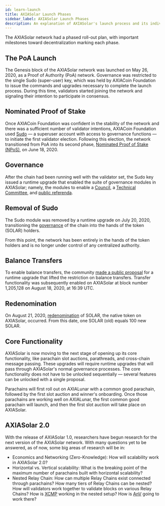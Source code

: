 ```yaml
---
id: learn-launch
title: AXIASolar Launch Phases
sidebar_label: AXIASolar Launch Phases
description: An explanation of AXIASolar's launch process and its individual phases
---
```


The AXIASolar network had a phased roll-out plan, with important milestones toward decentralization marking each phase.

## The PoA Launch

The Genesis block of the AXIASolar network was launched on May 26, 2020, as a Proof of Authority (PoA) network. Governance was restricted to the single Sudo (super-user) key, which was held by AXIACoin Foundation to issue the commands and upgrades necessary to complete the launch process. During this time, validators started joining the network and signaling their intention to participate in consensus.

## Nominated Proof of Stake

Once AXIACoin Foundation was confident in the stability of the network and there was a sufficient number of validator intentions, AXIACoin Foundation used [Sudo](https://youtu.be/InekMjJpVdo) &mdash; a superuser account with access to governance functions &mdash; to initiate the first validator election. Following this election, the network transitioned from PoA into its second phase, [Nominated Proof of Stake (NPoS)](learn-staking), on June 18, 2020.

## Governance

After the chain had been running well with the validator set, the Sudo key issued a runtime upgrade that enabled the suite of governance modules in AXIASolar; namely, the modules to enable a [Council](learn-governance#council), a [Technical Committee](learn-governance#technical-committee), and [public referenda](learn-governance#public-referenda).

## Removal of Sudo

The Sudo module was removed by a runtime upgrade on July 20, 2020, transitioning the [governance](learn-governance) of the chain into the hands of the token (SOLAR) holders.

From this point, the network has been entirely in the hands of the token holders and is no longer under control of any centralized authority.

## Balance Transfers

To enable balance transfers, the community [made a public proposal](maintain-guides-democracy) for a runtime upgrade that lifted the restriction on balance transfers. Transfer functionality was subsequently enabled on AXIASolar at block number 1,205,128 on August 18, 2020, at 16:39 UTC.

## Redenomination

On August 21, 2020, [redenomination](redenomination) of SOLAR, the native token on AXIASolar, occurred. From this date, one SOLAR (old) equals 100 new SOLAR.

## Core Functionality

AXIASolar is now moving to the next stage of opening up its core functionality, like parachain slot auctions, parathreads, and cross-chain message passing. These upgrades will require runtime upgrades that will pass through AXIASolar's normal governance processes. The core functionality does not have to be unlocked sequentially &mdash; several features can be unlocked with a single proposal.

Parachains will first roll out on AXIALunar with a common good parachain, followed by the first slot auction and winner's onboarding. Once those parachains are working well on AXIALunar, the first common good parachain will launch, and then the first slot auction will take place on AXIASolar.

## AXIASolar 2.0

With the release of AXIASolar 1.0, researchers have begun research for the next version of the AXIASolar network. With many questions yet to be answered, as of now, some big areas of research will be in:

- Economics and Networking (Zero-Knowledge): How will scalability work in AXIASolar 2.0?
- Horizontal vs. Vertical scalability: What is the breaking point of the maximum number of parachains built with horizontal scalability?
- Nested Relay Chain: How can multiple Relay Chains exist connected through parachains? How many tiers of Relay Chains can be nested? How will validators work together to validate blocks on various Relay Chains? How is [XCMP](learn-crosschain) working in the nested setup? How is [AnV](learn-availability) going to work there?
